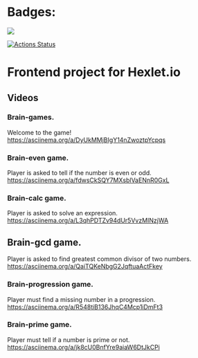 # Badges:
<a href="https://codeclimate.com/github/codeclimate/codeclimate/maintainability"><img src="https://api.codeclimate.com/v1/badges/a99a88d28ad37a79dbf6/maintainability" /></a>

[![Actions Status](https://github.com/notimetoanalyse/frontend-project-lvl1/workflows/Node.js%20CI/badge.svg)](https://github.com/notimetoanalyse/frontend-project-lvl1/actions?query=workflow%3A"Node.js+CI")

# Frontend project for Hexlet.io

## Videos

### Brain-games. 
Welcome to the game!
https://asciinema.org/a/DyUkMMjBIgY14nZwoztpYcpqs

### Brain-even game. 
Player is asked to tell if the number is even or odd.
https://asciinema.org/a/fdwsCkSQY7MXsblVaENnR0GxL

### Brain-calc game. 
Player is asked to solve an expression.
https://asciinema.org/a/L3qhPDTZv94dUr5VvzMINzjWA

## Brain-gcd game. 
Player is asked to find greatest common divisor of two numbers.
https://asciinema.org/a/QaiTQKeNbgG2JqftuaActFkey

### Brain-progression game. 
Player must find a missing number in a progression.
https://asciinema.org/a/R548tiB136JhqC4Mcp1iDmFt3

### Brain-prime game. 
Player must tell if a number is prime or not.
https://asciinema.org/a/jk8cU0BnfYre9aiaW6DtJkCPi
